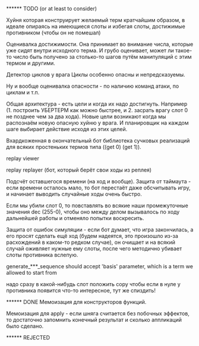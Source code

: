 ****** TODO (or at least to consider)

Хуйня которая конструирует желаемый терм кратчайшим образом, 
в идеале опираясь на имеющиеся слоты и избегая слоты, достижимые противником 
(чтобы он не помешал)

Оценивалка достижимости.
Она принимает во внимание числа, которые уже сидят внутри исходного терма. 
И грубо оценивает, может ли такое-то число быть получено за столько-то шагов 
путём манипуляций с этим термом и другими.

Детектор циклов у врага
Циклы особенно опасны и непредсказуемы.

Ну и вообще оценивалка опасности - по наличию команд атаки, по циклам и т.п.

Общая архитектура - есть цели и когда их надо достигнуть.
Например (1. построить УБЕРТЕРМ как можно быстрее, и 
2. засрать врагу слот 0 не позднее чем за два хода).
Новые цели возникают когда мы распознаём новую опасную хуйню у врага.
И планировщик на каждом шаге выбирает действие исходя из этих целей.

Вхардкоженная в окончательный бот библиотека сучковых реализаций 
для всяких простеньких термов типа ((get 0) (get 1)).

replay viewer

replay replayer (бот, который берёт свои ходы из реплея)

Подсчёт оставшегося времени (на ход и вообще). Защита от таймаута - если
времени осталось мало, то бот перестаёт даже обсчитывать игру, и начинает
выводить случайные ходы очень быстро.

Если мы убили слот 0, то повставлять во всякие наши промежуточные значения dec (255-0), 
чтобы оно между делом вызывалось по ходу дальнейшей работы и отменяло попытки воскресить.

Защита от ошибок симуляции - если бот думает, что игра закончилась, а его просят сделать
ещё ход (будем надеятся, это произошло из-за расхождений в каком-то редком случае), он
очищает и на всякий случай оживляет нужные ему слоты, после чего методично убивает слоты
противника вслепую.

generate_***_sequence should accept 'basis' parameter, which is a term we allowed to start from

надо сразу в какой-нибудь слот положить copy
чтобы если в нуле у противника появится что-то интересное, тут же спиздить!

****** DONE
Мемоизация для конструкторов функций.

Мемоизация для apply - если шняга считается без побочных эффектов, 
то достаточно запомнить конечный результат и сколько аппликаций было сделано.

****** REJECTED
